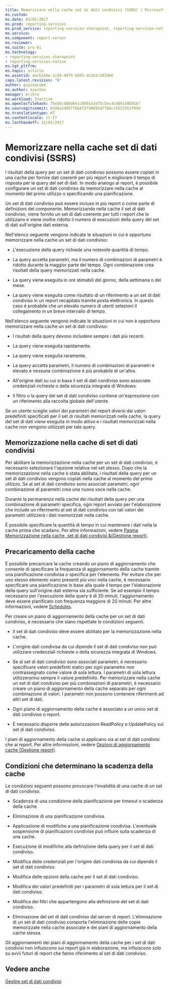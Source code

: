 ```yaml
---
title: Memorizzare nella cache set di dati condivisi (SSRS) | Microsoft Docs
ms.custom: 
ms.date: 03/01/2017
ms.prod: reporting-services
ms.prod_service: reporting-services-sharepoint, reporting-services-native
ms.service: 
ms.component: report-server
ms.reviewer: 
ms.suite: pro-bi
ms.technology:
- reporting-services-sharepoint
- reporting-services-native
ms.tgt_pltfrm: 
ms.topic: article
ms.assetid: 4acb1bbe-1c04-4979-b893-dc1b1c5039b6
caps.latest.revision: "6"
author: guyinacube
ms.author: asaxton
manager: erikre
ms.workload: Inactive
ms.openlocfilehash: 75e58c48bd6e1c0801e2d75c5ec4cd89149b91b7
ms.sourcegitcommit: b2d8a2d95ffbb6f2f98692d7760cc5523151f99d
ms.translationtype: HT
ms.contentlocale: it-IT
ms.lasthandoff: 12/05/2017
---
```

# <a name="cache-shared-datasets-ssrs"></a>Memorizzare nella cache set di dati condivisi (SSRS)
  I risultati della query per un set di dati condiviso possono essere copiati in una cache per fornire dati coerenti per più report e migliorare il tempo di risposta per la query del set di dati. In modo analogo ai report, è possibile configurare un set di dati condiviso da memorizzare nella cache al momento del primo utilizzo o specificando una pianificazione.  
  
 Un set di dati condiviso può essere incluso in più report o come parte di definizioni del componente. Memorizzando nella cache il set di dati condiviso, viene fornito un set di dati coerente per tutti i report che lo utilizzano e viene inoltre ridotto il numero di esecuzioni della query del set di dati sull'origine dati esterna.  
  
 Nell'elenco seguente vengono indicate le situazioni in cui è opportuno memorizzare nella cache un set di dati condiviso:  
  
-   L'esecuzione della query richiede una notevole quantità di tempo.  
  
-   La query accetta parametri, ma il numero di combinazioni di parametri è ridotto durante la maggior parte del tempo. Ogni combinazione crea risultati della query memorizzati nella cache.  
  
-   La query viene eseguita in ore stimabili del giorno, della settimana o del mese.  
  
-   La query viene eseguita come risultato di un riferimento a un set di dati condiviso in un report recapitato tramite posta elettronica. In questo caso è probabile che un elevato numero di utenti selezioni il collegamento in un breve intervallo di tempo.  
  
 Nell'elenco seguente vengono indicate le situazioni in cui non è opportuno memorizzare nella cache un set di dati condiviso:  
  
-   I risultati della query devono includere sempre i dati più recenti.  
  
-   La query viene eseguita rapidamente.  
  
-   La query viene eseguita raramente.  
  
-   La query accetta parametri, il numero di combinazioni di parametri è elevato e nessuna combinazione è più probabile di un'altra.  
  
-   All'origine dati su cui si basa il set di dati condiviso sono associate credenziali richieste o della sicurezza integrata di Windows.  
  
-   Il filtro o la query del set di dati condiviso contiene un'espressione con un riferimento alla raccolta globale dell'utente.  
  
 Se un utente sceglie valori dei parametri del report diversi dai valori predefiniti specificati per il set di risultati memorizzati nella cache, la query del set di dati viene eseguita in modo attivo e i risultati memorizzati nella cache non vengono utilizzati per tale query.  
  
## <a name="caching-shared-datasets"></a>Memorizzazione nella cache di set di dati condivisi  
 Per abilitare la memorizzazione nella cache per un set di dati condiviso, è necessario selezionare l'opzione relativa nel set stesso. Dopo che la memorizzazione nella cache è stata abilitata, i risultati della query per un set di dati condiviso vengono copiati nella cache al momento del primo utilizzo. Se al set di dati condiviso sono associati parametri, ogni combinazione di parametri crea una nuova voce nella cache.  
  
 Durante la permanenza nella cache dei risultati della query per una combinazione di parametri specifica, ogni report avviato per l'elaborazione che include un riferimento al set di dati condiviso con tali valori dei parametri utilizzerà i dati memorizzati nella cache.  
  
 È possibile specificare la quantità di tempo in cui mantenere i dati nella la cache prima che scadano. Per altre informazioni, vedere [Pagina Memorizzazione nella cache, set di dati condivisi &&#40;Gestione report&#41;](http://msdn.microsoft.com/library/eac372e9-d2a1-48a8-bbe5-09d101df16ea).  
  
## <a name="preloading-the-cache"></a>Precaricamento della cache  
 È possibile precaricare la cache creando un piano di aggiornamento che consente di specificare la frequenza di aggiornamento della cache tramite una pianificazione condivisa o specifica per l'elemento. Per evitare che per uno stesso elemento siano presenti più voci nella cache, è necessario specificare una pianificazione in base alla quale il tempo per l'elaborazione della query sull'origine dati esterna sia sufficiente. Se ad esempio il tempo necessario per l'esecuzione della query è di 20 minuti, l'aggiornamento deve essere pianificato con frequenza maggiore di 20 minuti. Per altre informazioni, vedere [Schedules](../../reporting-services/subscriptions/schedules.md).  
  
 Per creare un piano di aggiornamento della cache per un set di dati condiviso, è necessario che siano rispettate le condizioni seguenti.  
  
-   Il set di dati condiviso deve essere abilitato per la memorizzazione nella cache.  
  
-   L'origine dati condivisa da cui dipende il set di dati condiviso non può utilizzare credenziali richieste o della sicurezza integrata di Windows.  
  
-   Se al set di dati condiviso sono associati parametri, è necessario specificare valori predefiniti statici per ogni parametro non contrassegnato come valore di sola lettura. I parametri di sola lettura utilizzeranno sempre il valore predefinito. Per memorizzare nella cache un set di dati condiviso per più combinazioni di parametri, è necessario creare un piano di aggiornamento della cache separato per ogni combinazione di valori. I parametri non possono contenere riferimenti ad altri set di dati.  
  
-   Ogni piano di aggiornamento della cache è associato a un unico set di dati condiviso o report.  
  
-   È necessario disporre delle autorizzazioni ReadPolicy e UpdatePolicy sul set di dati condiviso.  
  
 I piani di aggiornamento della cache si applicano sia ai set di dati condivisi che ai report. Per altre informazioni, vedere [Opzioni di aggiornamento cache &#40;Gestione report&#41;](http://msdn.microsoft.com/library/227da40c-6bd2-48ec-aa9c-50ce6c1ca3a6).  
  
## <a name="conditions-that-cause-cache-expiration"></a>Condizioni che determinano la scadenza della cache  
 Le condizioni seguenti possono provocare l'invalidità di una cache di un set di dati condiviso.  
  
-   Scadenza di una condizione della pianificazione per timeout o scadenza della cache.  
  
-   Eliminazione di una pianificazione condivisa.  
  
-   Applicazione di modifiche a una pianificazione condivisa. L'eventuale sospensione di pianificazioni condivise può influire sulla scadenza di una cache.  
  
-   Esecuzione di modifiche alla definizione della query per il set di dati condiviso.  
  
-   Modifica delle credenziali per l'origine dati condivisa da cui dipende il set di dati condiviso.  
  
-   Modifica delle opzioni della cache per il set di dati condiviso.  
  
-   Modifica dei valori predefiniti per i parametri di sola lettura per il set di dati condiviso.  
  
-   Modifica dei filtri che appartengono alla definizione del set di dati condiviso.  
  
-   Eliminazione del set di dati condiviso dal server di report. L'eliminazione di un set di dati condiviso comporta l'eliminazione delle copie memorizzate nella cache associate e dei piani di aggiornamento della cache stessa.  
  
 Gli aggiornamenti dei piani di aggiornamento della cache per i set di dati condivisi non influiscono sui report già in elaborazione, ma influiscono solo su avvii futuri di report che fanno riferimento al set di dati condiviso.  
  
## <a name="see-also"></a>Vedere anche  
 [Gestire set di dati condivisi](../../reporting-services/report-data/manage-shared-datasets.md)  
  
  
